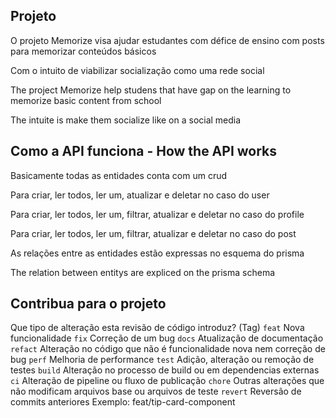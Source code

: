## Projeto

<p> O projeto Memorize visa ajudar estudantes com défice de ensino com posts para memorizar conteúdos básicos </p>
<p> Com o intuito de viabilizar socialização como uma rede social </p>
<p> The project Memorize help studens that have gap on the learning to memorize basic content from school </p>
<p> The intuite is make them socialize like on a social media </p>

## Como a API funciona - How the API works

<p> Basicamente todas as entidades conta com um crud </p>
<p> Para criar, ler todos, ler um, atualizar e deletar no caso do user </p>
<p> Para criar, ler todos, ler um, filtrar, atualizar e deletar no caso do profile </p>
<p> Para criar, ler todos, ler um, filtrar, atualizar e deletar no caso do post </p>

<p> As relações entre as entidades estão expressas no esquema do prisma </p>
<p> The relation between entitys are expliced on the prisma schema </p>

## Contribua para o projeto

Que tipo de alteração esta revisão de código introduz? (Tag)
`feat` Nova funcionalidade
`fix` Correção de um bug
`docs` Atualização de documentação
`refact` Alteração no código que não é funcionalidade nova nem correção de bug
`perf` Melhoria de performance
`test` Adição, alteração ou remoção de testes
`build` Alteração no processo de build ou em dependencias externas
`ci` Alteração de pipeline ou fluxo de publicação
`chore` Outras alterações que não modificam arquivos base ou arquivos de teste
`revert` Reversão de commits anteriores
Exemplo: feat/tip-card-component
